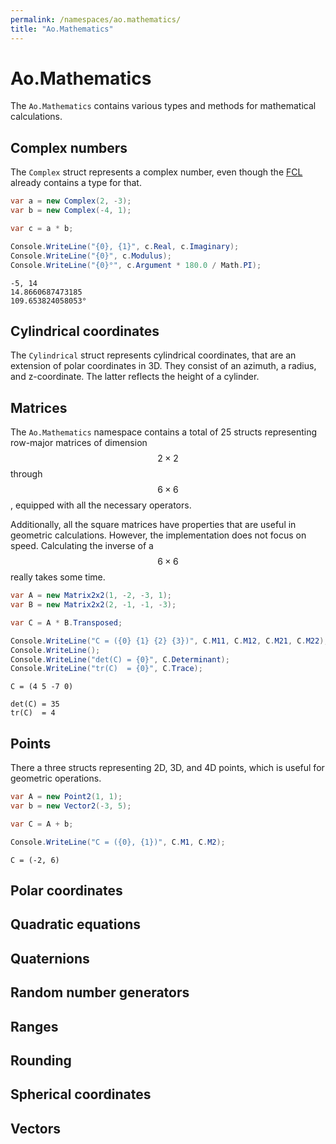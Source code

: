 ```yaml
---
permalink: /namespaces/ao.mathematics/
title: "Ao.Mathematics"
---
```


# Ao.Mathematics

The `Ao.Mathematics` contains various types and methods for mathematical calculations.

## Complex numbers

The `Complex` struct represents a complex number, even though the [FCL](https://en.wikipedia.org/wiki/Framework_Class_Library) already contains a type for that.

```csharp
var a = new Complex(2, -3);
var b = new Complex(-4, 1);

var c = a * b;

Console.WriteLine("{0}, {1}", c.Real, c.Imaginary);
Console.WriteLine("{0}", c.Modulus);
Console.WriteLine("{0}°", c.Argument * 180.0 / Math.PI);
```

```console
-5, 14
14.8660687473185
109.653824058053°
```

## Cylindrical coordinates

The `Cylindrical` struct represents cylindrical coordinates, that are an extension of polar coordinates in 3D. They consist of an azimuth, a radius, and z-coordinate. The latter reflects the height of a cylinder.

## Matrices

The `Ao.Mathematics` namespace contains a total of 25 structs representing row-major matrices of dimension $$2\times 2$$ through $$6\times 6$$, equipped with all the necessary operators. 

Additionally, all the square matrices have properties that are useful in geometric calculations. However, the implementation does not focus on speed. Calculating the inverse of a $$6\times 6$$ really takes some time.

```csharp
var A = new Matrix2x2(1, -2, -3, 1);
var B = new Matrix2x2(2, -1, -1, -3);

var C = A * B.Transposed;

Console.WriteLine("C = ({0} {1} {2} {3})", C.M11, C.M12, C.M21, C.M22);
Console.WriteLine();
Console.WriteLine("det(C) = {0}", C.Determinant);
Console.WriteLine("tr(C)  = {0}", C.Trace);
```

```console
C = (4 5 -7 0)

det(C) = 35
tr(C)  = 4
```

## Points

There a three structs representing 2D, 3D, and 4D points, which is useful for geometric operations. 

```csharp
var A = new Point2(1, 1);
var b = new Vector2(-3, 5);

var C = A + b;

Console.WriteLine("C = ({0}, {1})", C.M1, C.M2);
```

```console
C = (-2, 6)
```

## Polar coordinates

## Quadratic equations

## Quaternions

## Random number generators

## Ranges

## Rounding

## Spherical coordinates

## Vectors